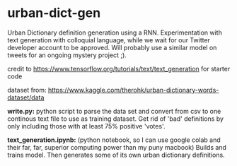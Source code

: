 # urban-dict-gen
Urban Dictionary definition generation using a RNN. Experimentation with text generation with colloquial language, while we wait for our Twitter developer account to be approved. Will probably use a similar model on tweets for an ongoing mystery project ;).

credit to https://www.tensorflow.org/tutorials/text/text_generation for starter code

dataset from: https://www.kaggle.com/therohk/urban-dictionary-words-dataset/data

__write.py:__
python script to parse the data set and convert from csv to one continous text file to use as training dataset. Get rid of 'bad' definitions by only including those with at least 75% positive 'votes'. 

__text_generation.ipynb:__
(python notebook, so I can use google colab and their far, far, superior computing power than my puny macbook)
Builds and trains model. Then generates some of its own urban dictionary definitions.

